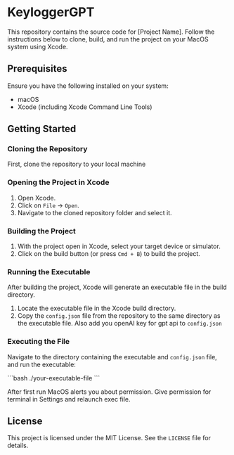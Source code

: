 
# KeyloggerGPT

This repository contains the source code for [Project Name]. Follow the instructions below to clone, build, and run the project on your MacOS system using Xcode.

## Prerequisites

Ensure you have the following installed on your system:
- macOS
- Xcode (including Xcode Command Line Tools)

## Getting Started

### Cloning the Repository

First, clone the repository to your local machine

### Opening the Project in Xcode

1. Open Xcode.
2. Click on `File` -> `Open`.
3. Navigate to the cloned repository folder and select it.

### Building the Project

1. With the project open in Xcode, select your target device or simulator.
2. Click on the build button (or press `Cmd + B`) to build the project.

### Running the Executable

After building the project, Xcode will generate an executable file in the build directory.

1. Locate the executable file in the Xcode build directory.
2. Copy the `config.json` file from the repository to the same directory as the executable file. Also add you openAI key for gpt api to `config.json`

### Executing the File

Navigate to the directory containing the executable and `config.json` file, and run the executable:

\`\`\`bash
./your-executable-file
\`\`\`

After first run MacOS alerts you about permission. Give permission for terminal in Settings and relaunch exec file.

## License

This project is licensed under the MIT License. See the `LICENSE` file for details.
